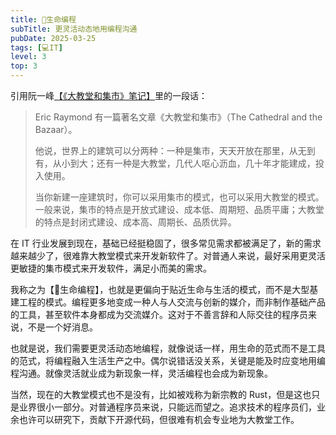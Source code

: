 ```yaml
---
title: 🐣生命编程
subTitle: 更灵活动态地用编程沟通
pubDate: 2025-03-25
tags: [💻IT]
level: 3
top: 3
---
```


引用阮一峰[【《大教堂和集市》笔记】]里的一段话：

> Eric Raymond 有一篇著名文章《大教堂和集市》（The Cathedral and the Bazaar）。
>
> 他说，世界上的建筑可以分两种：一种是集市，天天开放在那里，从无到有，从小到大；还有一种是大教堂，几代人呕心沥血，几十年才能建成，投入使用。
>
> 当你新建一座建筑时，你可以采用集市的模式，也可以采用大教堂的模式。一般来说，集市的特点是开放式建设、成本低、周期短、品质平庸；大教堂的特点是封闭式建设、成本高、周期长、品质优异。

在 IT 行业发展到现在，基础已经挺稳固了，很多常见需求都被满足了，新的需求越来越少了，很难靠大教堂模式来开发新软件了。对普通人来说，最好采用更灵活更敏捷的集市模式来开发软件，满足小而美的需求。

我称之为【🐣生命编程】，也就是更偏向于贴近生命与生活的模式，而不是大型基建工程的模式。编程更多地变成一种人与人交流与创新的媒介，而非制作基础产品的工具，甚至软件本身都成为交流媒介。这对于不善言辞和人际交往的程序员来说，不是一个好消息。

也就是说，我们需要更灵活动态地编程，就像说话一样，用生命的范式而不是工具的范式，将编程融入生活生产之中。偶尔说错话没关系，关键是能及时应变地用编程沟通。就像灵活就业成为新现象一样，灵活编程也会成为新现象。

当然，现在的大教堂模式也不是没有，比如被戏称为新宗教的 Rust，但是这也只是业界很小一部分。对普通程序员来说，只能远而望之。追求技术的程序员们，业余也许可以研究下，贡献下开源代码，但很难有机会专业地为大教堂工作。


[【《大教堂和集市》笔记】]: https://www.ruanyifeng.com/blog/2008/02/notes_on_the_cathedral_and_the_bazaar.html
